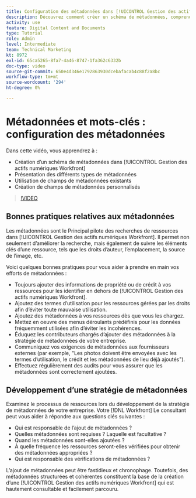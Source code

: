 ```yaml
---
title: Configuration des métadonnées dans [!UICONTROL Gestion des actifs numériques Workfront]
description: Découvrez comment créer un schéma de métadonnées, comprendre les différents types de métadonnées, utiliser des champs de métadonnées existants, etc. dans [!UICONTROL Gestion des actifs numériques Workfront].
activity: use
feature: Digital Content and Documents
type: Tutorial
role: Admin
level: Intermediate
team: Technical Marketing
kt: 8972
exl-id: 65ca5265-8fa7-4a46-8747-1fa362c6332b
doc-type: video
source-git-commit: 650e4d346e1792863930dcebafacab4c88f2a8bc
workflow-type: tm+mt
source-wordcount: '294'
ht-degree: 0%

---
```


# Métadonnées et mots-clés : configuration des métadonnées

Dans cette vidéo, vous apprendrez à :

* Création d’un schéma de métadonnées dans [!UICONTROL Gestion des actifs numériques Workfront]
* Présentation des différents types de métadonnées
* Utilisation de champs de métadonnées existants
* Création de champs de métadonnées personnalisés

>[!VIDEO](https://video.tv.adobe.com/v/335235/?quality=12&learn=on)

## Bonnes pratiques relatives aux métadonnées

Les métadonnées sont le Principal pilote des recherches de ressources dans [!UICONTROL Gestion des actifs numériques Workfront]. Il permet non seulement d’améliorer la recherche, mais également de suivre les éléments clés d’une ressource, tels que les droits d’auteur, l’emplacement, la source de l’image, etc.

Voici quelques bonnes pratiques pour vous aider à prendre en main vos efforts de métadonnées :

* Toujours ajouter des informations de propriété ou de crédit à vos ressources pour les identifier en dehors de [!UICONTROL Gestion des actifs numériques Workfront].
* Ajoutez des termes d’utilisation pour les ressources gérées par les droits afin d’éviter toute mauvaise utilisation.
* Ajoutez des métadonnées à vos ressources dès que vous les chargez.
* Mettez en oeuvre des menus déroulants prédéfinis pour les données fréquemment utilisées afin d’éviter les incohérences.
* Éduquez les contributeurs chargés d’ajouter des métadonnées à la stratégie de métadonnées de votre entreprise.
* Communiquez vos exigences de métadonnées aux fournisseurs externes (par exemple, &quot;Les photos doivent être envoyées avec les termes d’utilisation, le crédit et les métadonnées de lieu déjà ajoutés&quot;).
* Effectuez régulièrement des audits pour vous assurer que les métadonnées sont correctement ajoutées.

## Développement d’une stratégie de métadonnées

Examinez le processus de ressources lors du développement de la stratégie de métadonnées de votre entreprise. Votre [!DNL Workfront] Le consultant peut vous aider à répondre aux questions clés suivantes :

* Qui est responsable de l’ajout de métadonnées ?
* Quelles métadonnées sont requises ? Laquelle est facultative ?
* Quand les métadonnées sont-elles ajoutées ?
* À quelle fréquence les ressources seront-elles vérifiées pour obtenir des métadonnées appropriées ?
* Qui est responsable des vérifications de métadonnées ?

L’ajout de métadonnées peut être fastidieux et chronophage. Toutefois, des métadonnées structurées et cohérentes constituent la base de la création d’une [!UICONTROL Gestion des actifs numériques Workfront] qui est hautement consultable et facilement parcouru.
